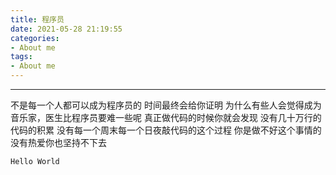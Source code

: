 ```yaml
---
title: 程序员
date: 2021-05-28 21:19:55
categories:
- About me
tags:
- About me
---
```


***
不是每一个人都可以成为程序员的
时间最终会给你证明
为什么有些人会觉得成为音乐家，医生比程序员要难一些呢
真正做代码的时候你就会发现
没有几十万行的代码的积累
没有每一个周末每一个日夜敲代码的这个过程
你是做不好这个事情的
没有热爱你也坚持不下去


`Hello World`
